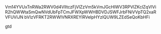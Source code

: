 Vm14YVUxTnRWa2RWV0d4VlltczFjVlZzVm5kVmJGcHlWV3RPVlZKclZqVlVi
R2hQWWtaSmQwNVdUbFpTCmJFWXpWWHBDVDJSWFJrbFNiVVpTQ2xaRVFUVlJN
bVIzVFRKT2RWWlVNRXREYlRVelpHYzlQUW9LZEdSeQoKbHFi

gtd
